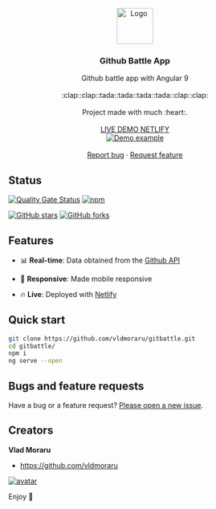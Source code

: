 <p align="center">
  <a href="https://angular.io/">
    <img src="https://upload.wikimedia.org/wikipedia/commons/thumb/c/cf/Angular_full_color_logo.svg/240px-Angular_full_color_logo.svg.png" alt="Logo" width=72 height=72>
  </a>

  <h3 align="center">Github Battle App</h3>

  <p align="center">
    Github battle app with Angular 9
    <br>
    <br>
    :clap::clap::tada::tada::tada::tada::clap::clap:
    <br>
    <br>
    Project made with much :heart:.
    <br>
    <br>
    <a href="https://gitbattleangular.netlify.app/">LIVE DEMO NETLIFY</a>
    <br>
    <a href="https://gitbattleangular.netlify.app/">
      <img src="https://media.giphy.com/media/j3KWRBuEXfva8KzCKi/giphy.gif" alt="Demo example"/>
    </a>
    <br>
    <br>
    <a href="https://github.com/vldmoraru/gitbattle/issues/new">Report bug</a>
    ·
    <a href="https://github.com/vldmoraru/gitbattle/issues/new">Request feature</a>
  </p>
</p>

## Status

[![Quality Gate Status](https://sonarcloud.io/api/project_badges/measure?project=vldmoraru_gitbattle&metric=alert_status)](https://sonarcloud.io/dashboard?id=vldmoraru_gitbattle)
[![npm](https://img.shields.io/badge/demo-online-brightgreen.svg)](https://gitbattleangular.netlify.app/)

[![GitHub stars](https://img.shields.io/github/stars/vldmoraru/gitbattle.svg?style=social&label=Star)](https://github.com/vldmoraru/gitbattle/stargazers)
[![GitHub forks](https://img.shields.io/github/forks/vldmoraru/gitbattle.svg?style=social&label=Fork)](https://github.com/vldmoraru/gitbattle/fork)

## Features

* 📊 __Real-time__: Data obtained from the [Github API](https://developer.github.com/v3/)

* 📱 __Responsive__: Made mobile responsive

* 🔥 __Live__: Deployed with [Netlify](https://netlify.com/)

## Quick start

 ```bash
 git clone https://github.com/vldmoraru/gitbattle.git
 cd gitbattle/
 npm i
 ng serve --open
 ```

## Bugs and feature requests

Have a bug or a feature request? [Please open a new issue](https://github.com/vldmoraru/gitbattle/issues/new).

## Creators

**Vlad Moraru**

- <https://github.com/vldmoraru>

<a href="https://github.com/vladmoraru" target="_blank"><img src="https://media.giphy.com/media/j3iAl8ayoNtSXubIMB/giphy.gif" border="0" alt="avatar"></a>

Enjoy :metal:
